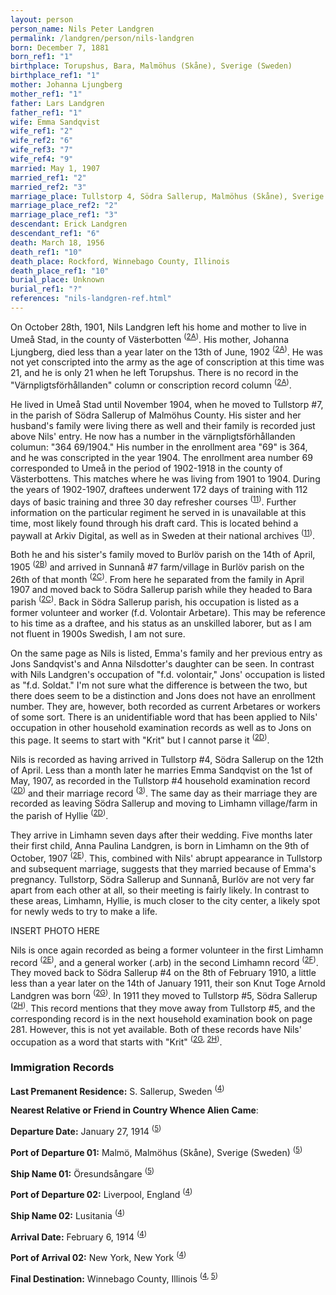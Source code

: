 ```yaml
---
layout: person
person_name: Nils Peter Landgren
permalink: /landgren/person/nils-landgren
born: December 7, 1881
born_ref1: "1"
birthplace: Torupshus, Bara, Malmöhus (Skåne), Sverige (Sweden)
birthplace_ref1: "1"
mother: Johanna Ljungberg
mother_ref1: "1"
father: Lars Landgren
father_ref1: "1"
wife: Emma Sandqvist
wife_ref1: "2"
wife_ref2: "6"
wife_ref3: "7"
wife_ref4: "9"
married: May 1, 1907
married_ref1: "2"
married_ref2: "3"
marriage_place: Tullstorp 4, Södra Sallerup, Malmöhus (Skåne), Sverige (Sweden)
marriage_place_ref2: "2"
marriage_place_ref1: "3"
descendant: Erick Landgren
descendant_ref1: "6"
death: March 18, 1956
death_ref1: "10"
death_place: Rockford, Winnebago County, Illinois
death_place_ref1: "10"
burial_place: Unknown
burial_ref1: "?"
references: "nils-landgren-ref.html"
---
```


On October 28th, 1901, Nils Landgren left his home and mother to live in Umeå Stad, in the county of Västerbotten <sup>([2A](2A))</sup>. His mother, Johanna Ljungberg, died less than a year later on the 13th of June, 1902 <sup>([2A](2A))</sup>. He was not yet conscripted into the army as the age of conscription at this time was 21, and he is only 21 when he left Torupshus. There is no record in the "Värnpligtsförhållanden" column or conscription record column <sup>([2A](2A))</sup>.

He lived in Umeå Stad until November 1904, when he moved to Tullstorp #7, in the parish of Södra Sallerup of Malmöhus County. His sister and her husband's family were living there as well and their family is recorded just above Nils' entry. He now has a number in the värnpligtsförhållanden columun: "364 69/1904." His number in the enrollment area "69" is 364, and he was conscripted in the year 1904. The enrollment area number 69 corresponded to Umeå in the period of 1902-1918 in the county of Västerbottens. This matches where he was living from 1901 to 1904. During the years of 1902-1907, draftees underwent 172 days of training with 112 days of basic training and three 30 day refresher courses <sup>([11](11))</sup>. Further information on the particular regiment he served in is unavailable at this time, most likely found through his draft card. This is located behind a paywall at Arkiv Digital, as well as in Sweden at their national archives <sup>([11](11))</sup>.

Both he and his sister's family moved to Burlöv parish on the 14th of April, 1905 <sup>([2B](2B))</sup> and arrived in Sunnanå #7 farm/village in Burlöv parish on the 26th of that month <sup>([2C](2C))</sup>. From here he separated from the family in April 1907 and moved back to Södra Sallerup parish while they headed to Bara parish <sup>([2C](2C))</sup>. Back in Södra Sallerup parish, his occupation is listed as a former volunteer and worker (f.d. Volontair Arbetare). This may be reference to his time as a draftee, and his status as an unskilled laborer, but as I am not fluent in 1900s Swedish, I am not sure.

On the same page as Nils is listed, Emma's family and her previous entry as Jons Sandqvist's and Anna Nilsdotter's daughter can be seen. In contrast with Nils Landgren's occupation of "f.d. volontair," Jons' occupation is listed as "f.d. Soldat." I'm not sure what the difference is between the two, but there does seem to be a distinction and Jons does not have an enrollment number. They are, however, both recorded as current Arbetares or workers of some sort. There is an unidentifiable word that has been applied to Nils' occupation in other household examination records as well as to Jons on this page. It seems to start with "Krit" but I cannot parse it <sup>([2D](2D))</sup>.

Nils is recorded as having arrived in Tullstorp #4, Södra Sallerup on the 12th of April. Less than a month later he marries Emma Sandqvist on the 1st of May, 1907, as recorded in the Tullstorp #4 household examination record <sup>([2D](2D))</sup> and their marriage record <sup>([3](3))</sup>. The same day as their marriage they are recorded as leaving Södra Sallerup and moving to Limhamn village/farm in the parish of Hyllie <sup>([2D](2D))</sup>.

They arrive in Limhamn seven days after their wedding. Five months later their first child, Anna Paulina Landgren, is born in Limhamn on the 9th of October, 1907 <sup>([2E](2E))</sup>. This, combined with Nils' abrupt appearance in Tullstorp and subsequent marriage, suggests that they married because of Emma's pregnancy. Tullstorp, Södra Sallerup and Sunnanå, Burlöv are not very far apart from each other at all, so their meeting is fairly likely. In contrast to these areas, Limhamn, Hyllie, is much closer to the city center, a likely spot for newly weds to try to make a life.

INSERT PHOTO HERE

Nils is once again recorded as being a former volunteer in the first Limhamn record <sup>([2E](2E))</sup>, and a general worker (.arb) in the second Limhamn record <sup>([2F](2F))</sup>. They moved back to Södra Sallerup #4 on the 8th of February 1910, a little less than a year later on the 14th of January 1911, their son Knut Toge Arnold Landgren was born <sup>([2G](2G))</sup>. In 1911 they moved to Tullstorp #5, Södra Sallerup <sup>([2H](2H))</sup>. This record mentions that they move away from Tullstorp #5, and the corresponding record is in the next household examination book on page 281. However, this is not yet available. Both of these records have Nils' occupation as a word that starts with "Krit" <sup>([2G](2G), [2H](2H))</sup>.

### Immigration Records
**Last Premanent Residence:** S. Sallerup, Sweden <sup>([4](#4))</sup>

**Nearest Relative or Friend in Country Whence Alien Came**:

**Departure Date:** January 27, 1914 <sup>([5](#5))</sup>

**Port of Departure 01:** Malmö, Malmöhus (Skåne), Sverige (Sweden) <sup>([5](#5))</sup>

**Ship Name 01:** Öresundsångare <sup>([5](#5))</sup>

**Port of Departure 02:** Liverpool, England <sup>([4](#4))</sup>

**Ship Name 02:** Lusitania <sup>([4](#4))</sup>

**Arrival Date:** February 6, 1914 <sup>([4](#4))</sup>

**Port of Arrival 02:** New York, New York <sup>([4](#4))</sup>

**Final Destination:** Winnebago County, Illinois <sup>([4](#4), [5](#5))</sup>
